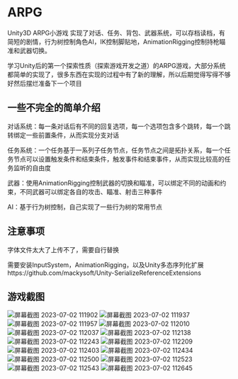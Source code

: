 # ARPG
Unity3D ARPG小游戏 实现了对话、任务、背包、武器系统，可以存档读档，有简短的剧情，行为树控制角色AI，IK控制脚贴地，AnimationRigging控制持枪瞄准和武器切换。

学习Unity后的第一个探索性质（探索游戏开发之道）的ARPG游戏，大部分系统都简单的实现了，很多东西在实现的过程中有了新的理解，所以后期觉得写得不够好然后摆烂准备下一个项目
## 一些不完全的简单介绍
对话系统：每一条对话后有不同的回复选项，每一个选项包含多个跳转，每一个跳转绑定一些前置条件，从而实现分支对话

任务系统：一个任务基于一系列子任务节点，任务节点之间是拓扑关系，每一个任务节点可以设置触发条件和结束条件，触发事件和结束事件，从而实现比较高的任务监听的自由度

武器：使用AnimationRigging控制武器的切换和瞄准，可以绑定不同的动画和约束，不同武器可以绑定各自的攻击、瞄准、射击三种事件

AI：基于行为树控制，自己实现了一些行为树的常用节点

## 注意事项
字体文件太大了上传不了，需要自行替换

需要安装InputSystem，AnimationRigging，以及Unity多态序列化扩展https://github.com/mackysoft/Unity-SerializeReferenceExtensions

## 游戏截图
![屏幕截图 2023-07-02 111902](https://github.com/grayleafy/ARPG/assets/86156654/bc54363b-0958-41c8-aee2-fd3bb89769c0)
![屏幕截图 2023-07-02 111937](https://github.com/grayleafy/ARPG/assets/86156654/02d94dd1-95a8-4c65-a641-7f7a996d8880)
![屏幕截图 2023-07-02 111957](https://github.com/grayleafy/ARPG/assets/86156654/52ba46dd-a562-41ee-b83f-f523463c48ef)
![屏幕截图 2023-07-02 112010](https://github.com/grayleafy/ARPG/assets/86156654/5c235c48-3b29-4670-b21f-22aa22249f87)
![屏幕截图 2023-07-02 112037](https://github.com/grayleafy/ARPG/assets/86156654/76a3d39c-5b3f-474a-a181-dbfb824f3439)
![屏幕截图 2023-07-02 112138](https://github.com/grayleafy/ARPG/assets/86156654/cb473b23-ddcf-42e6-92ef-d857e1a39b87)
![屏幕截图 2023-07-02 112243](https://github.com/grayleafy/ARPG/assets/86156654/39107043-79c0-47e3-8b93-3b8ac6b756f7)
![屏幕截图 2023-07-02 112209](https://github.com/grayleafy/ARPG/assets/86156654/c68a1a7a-83f2-4a4d-b9c0-e52544175be3)
![屏幕截图 2023-07-02 112403](https://github.com/grayleafy/ARPG/assets/86156654/177de95f-b6cd-401c-aeb4-852879ab7f37)
![屏幕截图 2023-07-02 112434](https://github.com/grayleafy/ARPG/assets/86156654/c8d41b04-e480-4625-a85a-e924e5ec5494)
![屏幕截图 2023-07-02 112500](https://github.com/grayleafy/ARPG/assets/86156654/0c8e4e26-423c-411a-95d1-2112163879fd)
![屏幕截图 2023-07-02 112523](https://github.com/grayleafy/ARPG/assets/86156654/09879107-66b3-4d00-b805-562a8e9adcf4)
![屏幕截图 2023-07-02 112543](https://github.com/grayleafy/ARPG/assets/86156654/e94f70d7-bd9a-4f2f-b686-0be8101d880a)
![屏幕截图 2023-07-02 112645](https://github.com/grayleafy/ARPG/assets/86156654/e002e651-799d-45b8-826c-03b5cc46c772)

